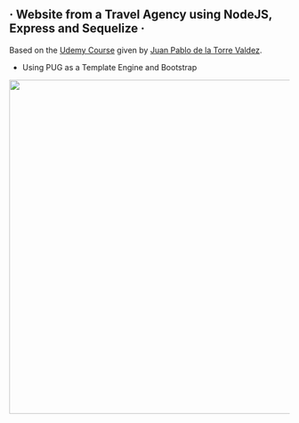 ## · Website from a Travel Agency using NodeJS, Express and Sequelize ·

Based on the [Udemy Course](https://www.udemy.com/course/javascript-moderno-guia-definitiva-construye-10-proyectos) given by [Juan Pablo de la Torre Valdez](https://twitter.com/JuanDevWP).

- Using PUG as a Template Engine and Bootstrap

<div align="center">
       <img src="./src/assets/images/web.png" width="600px"</img> 
</div>
